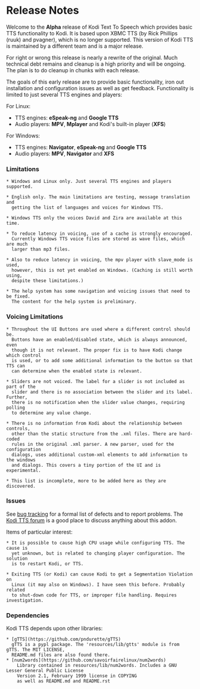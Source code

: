 Release Notes
=============
Welcome to the **Alpha** release of Kodi Text To Speech which provides basic TTS 
functionality to Kodi. It is based upon XBMC TTS (by Rick Phillips (ruuk) and pvagner),
which is no longer supported. This version of Kodi TTS is maintained by a 
different team and is a major release.

For right or wrong this release is nearly a rewrite of the original. Much technical 
debt remains and cleanup is a high priority and will be ongoing. The plan is to 
do cleanup in chunks with each release. 

The goals of this early release are to provide basic functionality, iron out
installation and configuration issues as well as get feedback. Functionality
is limited to just several TTS engines and players:

For Linux:

   * TTS engines: **eSpeak-ng** and **Google TTS**
   * Audio players: **MPV**, **Mplayer** and Kodi's built-in player (**XFS**)

For Windows:

   * TTS engines: **Navigator**, **eSpeak-ng** and **Google TTS**
   * Audio players: **MPV**, **Navigator** and **XFS**

### Limitations

    * Windows and Linux only. Just several TTS engines and players supported.

    * English only. The main limitations are testing, message translation and  
      getting the list of languages and voices for Windows TTS.

    * Windows TTS only the voices David and Zira are available at this time.

    * To reduce latency in voicing, use of a cache is strongly encouraged.  
      Currently Windows TTS voice files are stored as wave files, which are much  
      larger than mp3 files.

    * Also to reduce latency in voicing, the mpv player with slave_mode is used,  
      however, this is not yet enabled on Windows. (Caching is still worth using,  
      despite these limitations.)

    * The help system has some navigation and voicing issues that need to be fixed.
      The content for the help system is preliminary.

### Voicing Limitations

    * Throughout the UI Buttons are used where a different control should be. 
      Buttons have an enabled/disabled state, which is always announced, even  
      though it is not relevant. The proper fix is to have Kodi change which control
      is used, or to add some additional information to the button so that TTS can
      can determine when the enabled state is relevant.

    * Sliders are not voiced. The label for a slider is not included as part of the 
      slider and there is no association between the slider and its label. Further,
      there is no notification when the slider value changes, requiring polling 
      to determine any value change.

    * There is no information from Kodi about the relationship between controls,
      other than the static structure from the .xml files. There are hard-coded
      rules in the original .xml parser. A new parser, used for the configuration
      dialogs, uses additional custom-xml elements to add information to the windows
      and dialogs. This covers a tiny portion of the UI and is experimental.

    * This list is incomplete, more to be added here as they are discovered.

### Issues

See [bug tracking](https://github.com/fbacher/service.kodi.tts/issues) for a formal
list of defects and to report problems. The 
[Kodi TTS forum](https://forum.kodi.tv/showthread.php?tid=357602) is a good place to
discuss anything about this addon.

Items of particular interest:

    * It is possible to cause high CPU usage while configuring TTS. The cause is
      yet unknown, but is related to changing player configuration. The solution
      is to restart Kodi, or TTS. 

    * Exiting TTS (or Kodi) can cause Kodi to get a Segmentation Violation on 
      Linux (it may also on Windows). I have seen this before. Probably related
      to shut-down code for TTS, or improper file handling. Requires investigation.

### Dependencies

Kodi TTS depends upon other libraries:

    * [gTTS](https://github.com/pndurette/gTTS)  
      gTTS is a pypl package. The 'resources/lib/gtts' module is from gTTS. The MIT LICENSE,
      README.md files are also found there.
    * [num2words](https://github.com/savoirfairelinux/num2words)  
        Library contained in resources/lib/num2words. Includes a GNU Lesser General Public License
        Version 2.1, February 1999 license in COPYING  
        as well as README.md and README.rst
